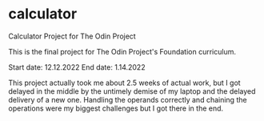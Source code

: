 # calculator
Calculator Project for The Odin Project

This is the final project for The Odin Project's Foundation curriculum. 

Start date: 12.12.2022
End date: 1.14.2022

This project actually took me about 2.5 weeks of actual work, but I got delayed in the middle by the untimely demise of my laptop and the delayed delivery of a new one. Handling the operands correctly and chaining the operations were my biggest challenges but I got there in the end. 
